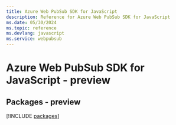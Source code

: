 ```yaml
---
title: Azure Web PubSub SDK for JavaScript
description: Reference for Azure Web PubSub SDK for JavaScript
ms.date: 05/30/2024
ms.topic: reference
ms.devlang: javascript
ms.service: webpubsub
---
```

# Azure Web PubSub SDK for JavaScript - preview
## Packages - preview
[!INCLUDE [packages](web-pubsub-index.md)]